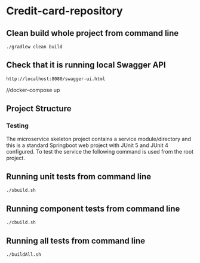 # Credit-card-repository

## Clean build whole project from command line
```
./gradlew clean build
```

## Check that it is running local Swagger API
```
http://localhost:8080/swagger-ui.html

```
//docker-compose up

## Project Structure

### Testing
The microservice skeleton project contains a service module/directory and this is a standard Springboot web project with 
JUnit 5 and JUnit 4 configured. To test the service the following command is used from the root project.

## Running unit tests from command line
```
./sbuild.sh
```
## Running component tests from command line
```
./cbuild.sh
```
## Running all tests from command line
```
./buildAll.sh
```

